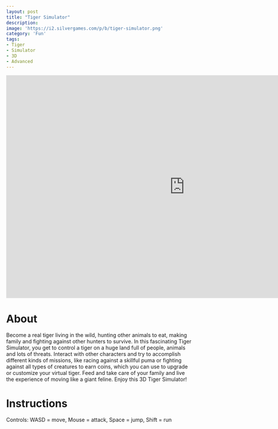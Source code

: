 ```yaml
---
layout: post
title: "Tiger Simulator"
description:  
image: 'https://i2.silvergames.com/p/b/tiger-simulator.png'
category: 'Fun'
tags:
- Tiger
- Simulator
- 3D
- Advanced
---
```


<center><iframe src="https://www.silvergames.com/en/tiger-simulator/iframe" width="960" height="600" style="margin:0;padding:0;border:0"></iframe></center>

# About


Become a real tiger living in the wild, hunting other animals to eat, making family and fighting against other hunters to survive. In this fascinating Tiger Simulator, you get to control a tiger on a huge land full of people, animals and lots of threats. Interact with other characters and try to accomplish different kinds of missions, like racing against a skillful puma or fighting against all types of creatures to earn coins, which you can use to upgrade or customize your virtual tiger. Feed and take care of your family and live the experience of moving like a giant feline. Enjoy this 3D Tiger Simulator!


# Instructions

Controls: WASD = move, Mouse = attack, Space = jump, Shift = run
